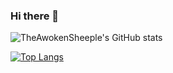 ### Hi there 👋

<!--
**TheAwokenSheeple/TheAwokenSheeple** is a ✨ _special_ ✨ repository because its `README.md` (this file) appears on your GitHub profile.

Here are some ideas to get you started:

- 🔭 I’m currently working on ...
- 🌱 I’m currently learning ...
- 👯 I’m looking to collaborate on ...
- 🤔 I’m looking for help with ...
- 💬 Ask me about ...
- 📫 How to reach me: ...
- 😄 Pronouns: ...
- ⚡ Fun fact: ...
-->

![TheAwokenSheeple's GitHub stats](https://github-readme-stats.vercel.app/api?username=TheAwokenSheeple&hide=stars,prs,issues,contribs&count_private=true&show_icons=true&theme=Gradient)

[![Top Langs](https://github-readme-stats.vercel.app/api/top-langs/?username=TheAwokenSheeple&layout=compact)](https://github.com/TheAwokenSheeple/github-readme-stats)
